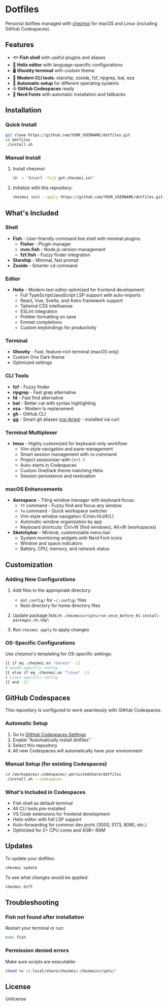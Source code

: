 # Dotfiles

Personal dotfiles managed with [chezmoi](https://www.chezmoi.io/) for macOS and Linux (including GitHub Codespaces).

## Features

- 🐟 **Fish shell** with useful plugins and aliases
- 📝 **Helix editor** with language-specific configurations
- 🖥️ **Ghostty terminal** with custom theme
- 🚀 **Modern CLI tools**: starship, zoxide, fzf, ripgrep, bat, eza
- 🔧 **Automatic setup** for different operating systems
- 🌐 **GitHub Codespaces** ready
- 🎨 **Nerd Fonts** with automatic installation and fallbacks

## Installation

### Quick Install

```bash
git clone https://github.com/YOUR_USERNAME/dotfiles.git
cd dotfiles
./install.sh
```

### Manual Install

1. Install chezmoi:
   ```bash
   sh -c "$(curl -fsLS get.chezmoi.io)"
   ```

2. Initialize with this repository:
   ```bash
   chezmoi init --apply https://github.com/YOUR_USERNAME/dotfiles.git
   ```

## What's Included

### Shell
- **Fish** - User-friendly command line shell with minimal plugins:
  - **Fisher** - Plugin manager
  - **nvm.fish** - Node.js version management
  - **fzf.fish** - Fuzzy finder integration
- **Starship** - Minimal, fast prompt
- **Zoxide** - Smarter cd command

### Editor
- **Helix** - Modern text editor optimized for frontend development:
  - Full TypeScript/JavaScript LSP support with auto-imports
  - React, Vue, Svelte, and Astro framework support
  - Tailwind CSS intellisense
  - ESLint integration
  - Prettier formatting on save
  - Emmet completions
  - Custom keybindings for productivity

### Terminal
- **Ghostty** - Fast, feature-rich terminal (macOS only)
- Custom One Dark theme
- Optimized settings

### CLI Tools
- **fzf** - Fuzzy finder
- **ripgrep** - Fast grep alternative
- **fd** - Fast find alternative
- **bat** - Better cat with syntax highlighting
- **eza** - Modern ls replacement
- **gh** - GitHub CLI
- **gg** - Smart git aliases ([csi-lk/gg](https://github.com/csi-lk/gg)) - installed via curl

### Terminal Multiplexer
- **tmux** - Highly customized for keyboard-only workflow:
  - Vim-style navigation and pane management
  - Smart session management with `tm` command
  - Project sessionizer with `Ctrl-f`
  - Auto-starts in Codespaces
  - Custom OneDark theme matching Helix
  - Session persistence and restoration

### macOS Enhancements
- **Aerospace** - Tiling window manager with keyboard focus:
  - `ff` command - Fuzzy find and focus any window
  - `fw` command - Quick workspace switcher
  - Vim-style window navigation (Cmd+H/J/K/L)
  - Automatic window organization by app
  - Keyboard shortcuts: Ctrl+W (find windows), Alt+W (workspaces)
- **Sketchybar** - Minimal, customizable menu bar:
  - System monitoring widgets with Nerd Font icons
  - Window and space indicators
  - Battery, CPU, memory, and network status

## Customization

### Adding New Configurations

1. Add files to the appropriate directory:
   - `dot_config/` for `~/.config/` files
   - Root directory for home directory files

2. Update package lists in `.chezmoiscripts/run_once_before_01-install-packages.sh.tmpl`

3. Run `chezmoi apply` to apply changes

### OS-Specific Configurations

Use chezmoi's templating for OS-specific settings:

```bash
{{ if eq .chezmoi.os "darwin" -}}
# macOS specific config
{{ else if eq .chezmoi.os "linux" -}}
# Linux specific config
{{ end -}}
```

## GitHub Codespaces

This repository is configured to work seamlessly with GitHub Codespaces. 

### Automatic Setup

1. Go to [GitHub Codespaces Settings](https://github.com/settings/codespaces)
2. Enable "Automatically install dotfiles"
3. Select this repository
4. All new Codespaces will automatically have your environment

### Manual Setup (for existing Codespaces)

```bash
cd /workspaces/.codespaces/.persistedshare/dotfiles
./install.sh --codespaces
```

### What's Included in Codespaces

- Fish shell as default terminal
- All CLI tools pre-installed
- VS Code extensions for frontend development
- Helix editor with full LSP support
- Auto-forwarding for common dev ports (3000, 5173, 8080, etc.)
- Optimized for 2+ CPU cores and 4GB+ RAM

## Updates

To update your dotfiles:

```bash
chezmoi update
```

To see what changes would be applied:

```bash
chezmoi diff
```

## Troubleshooting

### Fish not found after installation
Restart your terminal or run:
```bash
exec fish
```

### Permission denied errors
Make sure scripts are executable:
```bash
chmod +x ~/.local/share/chezmoi/.chezmoiscripts/*
```

## License

Unlicense
